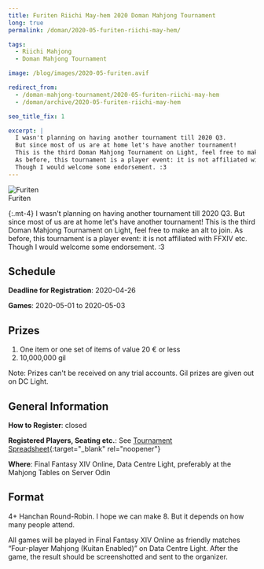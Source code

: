 ```yaml
---
title: Furiten Riichi May-hem 2020 Doman Mahjong Tournament
long: true
permalink: /doman/2020-05-furiten-riichi-may-hem/

tags:
  - Riichi Mahjong
  - Doman Mahjong Tournament

image: /blog/images/2020-05-furiten.avif

redirect_from: 
  - /doman-mahjong-tournament/2020-05-furiten-riichi-may-hem
  - /doman/archive/2020-05-furiten-riichi-may-hem

seo_title_fix: 1

excerpt: |
  I wasn't planning on having another tournament till 2020 Q3.
  But since most of us are at home let's have another tournament!
  This is the third Doman Mahjong Tournament on Light, feel free to make an alt to join.
  As before, this tournament is a player event: it is not affiliated with FFXIV etc.
  Though I would welcome some endorsement. :3
---
```

<script type="application/ld+json">
{
  "@context": "https://schema.org",
  "@type": "SportsEvent",
  "name": "{{ page.title }}",
  "url": "{{ page.url }}",
  "sport": "Riichi Mahjong",
  "startDate": "2020-05-01",
  "endDate": "2020-05-03",
  "location": {
    "@type": "VirtualLocation",
    "name": "Final Fantasy XIV Online",
    "disambiguatingDescription": "Server Odin, Datacenter Light",
    "url": "https://eu.finalfantasyxiv.com/"
  },
  "image": "{{ page.image | absolute_url }}",
  "description": "{{ page.excerpt }}",
  "eventStatus": "https://schema.org/EventScheduled",
  "eventAttendanceMode": "https://schema.org/OnlineEventAttendanceMode",
  "isAccessibleForFree": true,
  "organizer": {
    "@type": "Person",
    "url": "https://0xreki.de/about-me/",
    "name": "quốc Thái “0xReki” Chung"
  }
}
</script>

<picture>
  <source srcset="{{ '/blog/images/xs/2020-05-furiten.avif' | prepend: site.static_url | absolute_url }}" media="(max-width: 575.96px)" type="image/avif">
  <source srcset="{{ '/blog/images/xs/2020-05-furiten.webp' | prepend: site.static_url | absolute_url }}" media="(max-width: 575.96px)" type="image/webp">
  <source srcset="{{ '/blog/images/xs/2020-05-furiten.jpg' | prepend: site.static_url | absolute_url }}" media="(max-width: 575.96px)" type="image/jpeg">
  <source srcset="{{ '/blog/images/2020-05-furiten.avif' | prepend: site.static_url | absolute_url }}" media="(min-width: 576px)" type="image/avif">
  <source srcset="{{ '/blog/images/2020-05-furiten.webp' | prepend: site.static_url | absolute_url }}" media="(min-width: 576px)" type="image/webp">
  <source srcset="{{ '/blog/images/2020-05-furiten.jpg' | prepend: site.static_url | absolute_url }}" media="(min-width: 576px)" type="image/jpeg">
  <img loading="lazy" class="my-2" src="{{ '/blog/images/2020-05-furiten.webp' | prepend: site.static_url | absolute_url }}" alt="Furiten" title="Furiten">
  <figcaption class="text-center">Furiten</figcaption>
</picture>

{:.mt-4}
I wasn't planning on having another tournament till 2020 Q3.
But since most of us are at home let's have another tournament!
This is the third Doman Mahjong Tournament on Light, feel free to make an alt to join.
As before, this tournament is a player event: it is not affiliated with FFXIV etc.
Though I would welcome some endorsement. :3

## Schedule

**Deadline for Registration**: 2020-04-26

**Games**: 2020-05-01 to 2020-05-03

## Prizes

1. One item or one set of items of value 20 € or less
2. 10,000,000 gil

Note: Prizes can't be received on any trial accounts.
Gil prizes are given out on DC Light.

## General Information

**How to Register**: closed

**Registered Players, Seating etc.**: See [Tournament Spreadsheet](https://docs.google.com/spreadsheets/d/1qBTMN2oga6UwwN64DsaGUFGyWXZMYfxqkSF7EPFTDk0/edit?usp=sharing){:target="_blank" rel="noopener"}

**Where**: Final Fantasy XIV Online, Data Centre Light, preferably at the Mahjong Tables on Server Odin

## Format

4+ Hanchan Round-Robin.
I hope we can make 8.
But it depends on how many people attend.

All games will be played in Final Fantasy XIV Online as friendly matches “Four-player Mahjong (Kuitan Enabled)” on Data Centre Light.
After the game, the result should be screenshotted and sent to the organizer.
